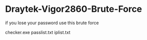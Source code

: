 # Draytek-Vigor2860-Brute-Force
if you lose your password use this brute force

checker.exe passlist.txt iplist.txt
